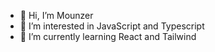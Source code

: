 - 👋 Hi, I’m Mounzer
- 👀 I’m interested in JavaScript and Typescript
- 🌱 I’m currently learning React and Tailwind


<!---
Mmajz/Mmajz is a ✨ special ✨ repository because its `README.md` (this file) appears on your GitHub profile.
You can click the Preview link to take a look at your changes.
--->
